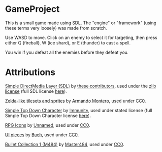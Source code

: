 # GameProject
This is a small game made using SDL. The "engine" or "framework" (using these terms very loosely) was made from scratch.

Use WASD to move. Click on an enemy to select it for targeting, then press either Q (fireball), W (ice shard), or E (thunder) to cast a spell. 

You win if you defeat all the enemies before they defeat you.

# Attributions
[Simple DirectMedia Layer (SDL)](https://www.libsdl.org/index.php) by [these contributors](https://www.libsdl.org/credits.php), used under the [zlib license](https://www.zlib.net/zlib_license.html) (full SDL license [here](placeholder)).

[Zelda-like tilesets and sprites](https://opengameart.org/content/zelda-like-tilesets-and-sprites) by [Armando Montero](https://opengameart.org/users/armm1998), used under [CC0](https://creativecommons.org/publicdomain/zero/1.0/).

[Simple Top Down Character](https://immunitys.itch.io/pixel-top-down-character) by [Immunity](https://immunitys.itch.io/), used under stated license (full Simple Top Down Character license [here](placeholder)). 

[RPG Icons](https://opengameart.org/content/rpg-icons-3) by [Unnamed](https://opengameart.org/users/unnamed), used under [CC0](https://creativecommons.org/publicdomain/zero/1.0/).

[UI pieces](https://opengameart.org/content/ui-pieces) by [Buch](https://opengameart.org/users/buch), used under [CC0](https://creativecommons.org/publicdomain/zero/1.0/).

[Bullet Collection 1 (M484)](https://opengameart.org/content/bullet-collection-1-m484) by [Master484](https://m484games.ucoz.com/), used under [CC0](https://creativecommons.org/publicdomain/zero/1.0/).
